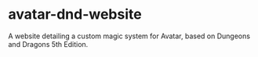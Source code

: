 # avatar-dnd-website
A website detailing a custom magic system for Avatar, based on Dungeons and Dragons 5th Edition.
